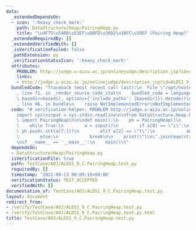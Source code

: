```yaml
---
data:
  _extendedDependsOn:
  - icon: ':heavy_check_mark:'
    path: DataStructure/Heap/PairingHeap.py
    title: "\u4F75\u5408\u53EF\u80FD\u30D2\u30FC\u30D7 (Pairing Heap)"
  _extendedRequiredBy: []
  _extendedVerifiedWith: []
  _isVerificationFailed: false
  _pathExtension: py
  _verificationStatusIcon: ':heavy_check_mark:'
  attributes:
    PROBLEM: http://judge.u-aizu.ac.jp/onlinejudge/description.jsp?id=ALDS1_9_C
    links:
    - http://judge.u-aizu.ac.jp/onlinejudge/description.jsp?id=ALDS1_9_C
  bundledCode: "Traceback (most recent call last):\n  File \"/opt/hostedtoolcache/Python/3.10.4/x64/lib/python3.10/site-packages/onlinejudge_verify/documentation/build.py\"\
    , line 71, in _render_source_code_stat\n    bundled_code = language.bundle(stat.path,\
    \ basedir=basedir, options={'include_paths': [basedir]}).decode()\n  File \"/opt/hostedtoolcache/Python/3.10.4/x64/lib/python3.10/site-packages/onlinejudge_verify/languages/python.py\"\
    , line 96, in bundle\n    raise NotImplementedError\nNotImplementedError\n"
  code: "# verification-helper: PROBLEM http://judge.u-aizu.ac.jp/onlinejudge/description.jsp?id=ALDS1_9_C\n\
    import sys\ninput = sys.stdin.readline\n\nfrom DataStructure.Heap.PairingHeap\
    \ import PairingHeap\n\n\ndef main():\n    ph = PairingHeap()\n    ans = []\n\
    \    while True:\n        a = input()\n        if a[0] == \"i\":\n           \
    \ ph.push(-int(a[7:]))\n        elif a[2] == \"t\":\n            ans.append(-ph.pop())\n\
    \        else:\n            break\n\n    print(\"\\n\".join(map(str, ans)))\n\n\
    \nif __name__ == '__main__':\n    main()\n"
  dependsOn:
  - DataStructure/Heap/PairingHeap.py
  isVerificationFile: true
  path: TestCase/AOJ/ALDS1_9_C.PairingHeap.test.py
  requiredBy: []
  timestamp: '2021-09-13 00:09:16+09:00'
  verificationStatus: TEST_ACCEPTED
  verifiedWith: []
documentation_of: TestCase/AOJ/ALDS1_9_C.PairingHeap.test.py
layout: document
redirect_from:
- /verify/TestCase/AOJ/ALDS1_9_C.PairingHeap.test.py
- /verify/TestCase/AOJ/ALDS1_9_C.PairingHeap.test.py.html
title: TestCase/AOJ/ALDS1_9_C.PairingHeap.test.py
---
```

